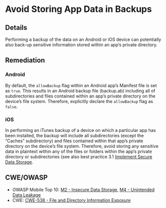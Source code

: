 # Avoid Storing App Data in Backups

## Details 

Performing a backup of the data on an Android or iOS device can potentially also back-up sensitive information stored within an app’s private directory.

## Remediation

### Android

By default, the `allowBackup` flag within an Android app’s Manifest file is set as `true`. This results in an Android backup file (backup.ab) including all of subdirectories and files contained within an app’s private directory on the device’s file system. Therefore, explicitly declare the `allowBackup` flag as `false`.

### iOS

In performing an iTunes backup of a device on which a particular app has been installed, the backup will include all subdirectories (except the “Caches” subdirectory) and files contained within that app’s private directory on the device’s file system. Therefore, avoid storing any sensitive data in plaintext within any of the files or folders within the app’s private directory or subdirectories (see also best practice 3.1 [Implement Secure Data Storage](sensitive-data/implement-secure-data-storage.md).

## CWE/OWASP 

 * OWASP Mobile Top 10: [M2 - Insecure Data Storage](https://www.owasp.org/index.php/Mobile_Top_10_2014-M2), [M4 - Unintended Data Leakage](https://www.owasp.org/index.php/Mobile_Top_10_2014-M4)
 * CWE: [CWE-538 - File and Directory Information Exposure](http://cwe.mitre.org/data/definitions/538.html)
 
